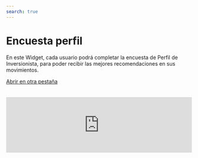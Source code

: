```yaml
---
search: true
---
```


# Encuesta perfil

En este Widget, cada usuario podrá completar la encuesta de Perfil de Inversionista, para poder recibir las mejores recomendaciones en sus movimientos.

[Abrir en otra pestaña](https://widgets-es.modyo.com/inversiones/profile-survey)
<iframe id="widgetFrame" src="https://widgets-es.modyo.com/inversiones/profile-survey" width="100%"  frameBorder="0"  style="overflow:auto;margin-top:20px;"/>

| Funcionalidad                    | Descripción                                                                                                                                                      |
|----------------------------------|------------------------------------------------------------------------------------------------------------------------------------------------------------------|
| Encuesta Perfil de Inversionista | Permite completar la encuesta de Perfil del Inversionista, ya sea para clientes nuevos, si el cliente quiere volver a realizarla o porque la normativa lo exige. |

<script>

  export default {
    mounted() {

      function setIframeHeightCO(id, ht) {
          var ifrm = document.getElementById(id);
          if(ifrm) {
            ifrm.style.height = ht + 4 + "px";
          }
      }
      // iframed document sends its height using postMessage
      function handleDocHeightMsg(e) {
          // check origin
          if ( e.origin === 'https://widgets-es.modyo.com' ) {
              // parse data
              var data = JSON.parse( e.data );

              console.log('data:', data)
              // check data object
              if ( data['docHeight'] ) {
                  setIframeHeightCO( 'widgetFrame', data['docHeight'] );
              } else {
                  setIframeHeightCO( 'widgetFrame', 700 );
              }
          }
      }

      // assign message handler
      if ( window.addEventListener ) {
          window.addEventListener('message', handleDocHeightMsg, false);
      }
    }
  }

</script>
